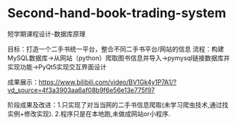 # Second-hand-book-trading-system
短学期课程设计-数据库原理

目标：打造一个二手书统一平台，整合不同二手书平台/网站的信息
流程：构建MySQL数据库->从网站（python）爬取图书信息并导入->pymysql链接数据库并实现功能->PyQt5实现交互界面设计

成果展示：https://www.bilibili.com/video/BV1Gk4y1P7A1/?vd_source=4f3a3903aa6af08b9f6e56e13e775f97

阶段成果及改进：1.只实现了对当当网的二手书信息爬取(未学习爬虫技术,通过找实例+修改实现). 2.程序只是在本地跑,未做成网站or小程序.
